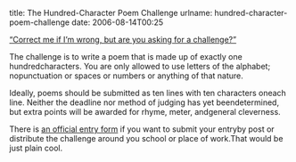 title: The Hundred-Character Poem Challenge
urlname: hundred-character-poem-challenge
date: 2006-08-14T00:25

[&ldquo;Correct me if I&#x02bc;m wrong, but are you asking for a challenge?&rdquo;](http://homestarrunner.com/underconstruction.html)

The challenge is to write a poem that is made up of exactly one hundredcharacters. You are only allowed to use letters of the alphabet; nopunctuation or spaces or numbers or anything of that nature.

Ideally, poems should be submitted as ten lines with ten characters oneach line. Neither the deadline nor method of judging has yet beendetermined, but extra points will be awarded for rhyme, meter, andgeneral cleverness.

There is [an official entry form](https://dl.dropboxusercontent.com/s/fyqx8r6453cnkcy/20060814-challenge.pdf) if you want to submit your entryby post or distribute the challenge around you school or place of work.That would be just plain cool.